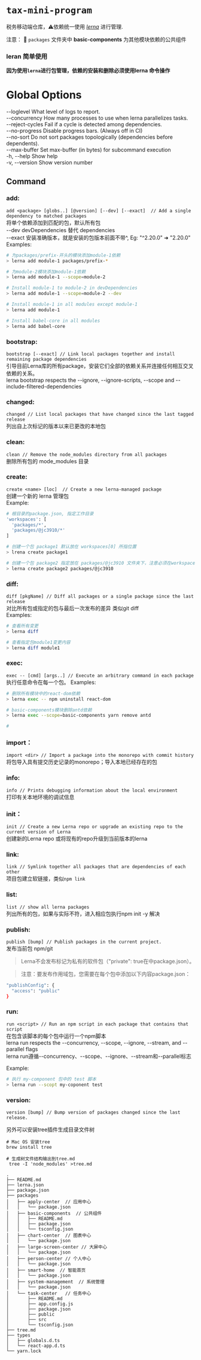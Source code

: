<!--
 * @Author: zhangjicheng
 * @Date: 2021-02-26 16:27:11
 * @LastEditTime: 2021-03-01 15:02:22
 * @LastEditors: zhangjicheng
 * @Description: 
 * @FilePath: \cli-lerna\README.md
 * @可以输入预定的版权声明、个性签名、空行等
-->
# `tax-mini-program`

税务移动端仓库，⚠️依赖统一使用 *[lerna](https://github.com/lerna/lerna)* 进行管理.

注意： 🌴 `packages` 文件夹中 **basic-components** 为其他模块依赖的公共组件

### leran 简单使用

**因为使用`lerna`进行包管理，依赖的安装和删除必须使用lerna 命令操作**

# Global Options
--loglevel       What level of logs to report.                                       
--concurrency    How many processes to use when lerna parallelizes tasks.             
--reject-cycles  Fail if a cycle is detected among dependencies.                            
--no-progress    Disable progress bars. (Always off in CI)                                    
--no-sort        Do not sort packages topologically (dependencies before dependents).        
--max-buffer     Set max-buffer (in bytes) for subcommand execution                              
-h, --help       Show help                                                                   
-v, --version    Show version number                                                          

## Command
### add:
`add <package> [globs..] [@version] [--dev] [--exact]  // Add a single dependency to matched packages`    
将单个依赖添加到匹配的包，默认所有包       
--dev devDependencies 替代 dependencies      
--exact 安装准确版本，就是安装的包版本前面不带^, Eg: "^2.20.0" ➜ "2.20.0"    
Examples:
``` bash
# 为packages/prefix-开头的模块添加module-1依赖
> lerna add module-1 packages/prefix-*

# 为module-2模块添加module-1依赖
> lerna add module-1 --scope=module-2

# Install module-1 to module-2 in devDependencies
> lerna add module-1 --scope=module-2 --dev

# Install module-1 in all modules except module-1
> lerna add module-1

# Install babel-core in all modules
> lerna add babel-core
```
       
### bootstrap:
`bootstrap [--exact] // Link local packages together and install remaining package dependencies`       
引导目前Lerna库的所有package，安装它们全部的依赖关系并连接任何相互交叉依赖的关系。     
lerna bootstrap respects the --ignore, --ignore-scripts, --scope and --include-filtered-dependencies

### changed:
`changed // List local packages that have changed since the last tagged release`      
列出自上次标记的版本以来已更改的本地包

### clean:
`clean // Remove the node_modules directory from all packages`     
删除所有包的 mode_modules 目录

### create:
`create <name> [loc]  // Create a new lerna-managed package`       
创建一个新的 lerna 管理包     
Example:
``` bash
# 根目录的package.json, 指定工作目录
'workspaces': [
  'packages/*',
  'packages/@jc3910/*'
]

# 创建一个包 package1 默认放在 workspaces[0] 所指位置
> lrena create package1

# 创建一个包 package2 指定放在 packages/@jc3910 文件夹下，注意必须在workspaces先写入packages/@jc3910
> lerna create package2 packages/@jc3910
```


### diff:
`diff [pkgName] // Diff all packages or a single package since the last release`    
对比所有包或指定的包与最后一次发布的差异 类似git diff       
Examples:
``` bash
# 查看所有变更
> lerna diff

# 查看指定包module1变更内容
> lerna diff module1
```

### exec:
`exec -- [cmd] [args..] // Execute an arbitrary command in each package`     
执行任意命令在每一个包。
Examples:
``` bash
# 删除所有模块中的react-dom依赖
> lerna exec -- npm uninstall react-dom

# basic-components模块删除antd依赖
> lerna exec --scope=basic-components yarn remove antd

# 
```

### import：
`import <dir> // Import a package into the monorepo with commit history`      
将包导入具有提交历史记录的monorepo；导入本地已经存在的包


### info:
`info // Prints debugging information about the local environment`     
打印有关本地环境的调试信息   

### init：
`init // Create a new Lerna repo or upgrade an existing repo to the current version of Lerna`     
创建新的Lerna repo 或将现有的repo升级到当前版本的lerna

### link:
`link // Symlink together all packages that are dependencies of each other`            
项目包建立软链接，类似`npm link`  

### list:
`list // show all lerna packages`       
列出所有的包，如果与实际不符，进入相应包执行npm init -y 解决

### publish:
`publish [bump] // Publish packages in the current project.`     
发布当前包 npm/git
> Lerna不会发布标记为私有的软件包（"private": true在中package.json）。    

> 注意：要发布作用域包，您需要在每个包中添加以下内容package.json：
``` bash
"publishConfig": {
  "access": "public"
}
```

### run:
`run <script> // Run an npm script in each package that contains that script`     
在包含该脚本的每个包中运行一个npm脚本      
lerna run respects the --concurrency, --scope, --ignore, --stream, and --parallel flags    
lerna run遵循--concurrency、--scope、--ignore、--stream和--parallel标志

Example:
``` bash
# 执行 my-component 包中的 test 脚本 
> lerna run --scopt my-coponent test
```

### version:
`version [bump] // Bump version of packages changed since the last release.`         





另外可以安装tree插件生成目录文件树

```shell
# Mac OS 安装tree
brew install tree

# 生成树文件结构输出到tree.md
 tree -I 'node_modules' >tree.md
```

```text
.
├── README.md
├── lerna.json
├── package.json
├── packages
│   ├── apply-center  // 应用中心
│   │   └── package.json
│   ├── basic-components  // 公共组件
│   │   ├── README.md
│   │   ├── package.json
│   │   └── tsconfig.json
│   ├── chart-center  // 图表中心
│   │   └── package.json
│   ├── large-screen-center // 大屏中心
│   │   └── package.json
│   ├── person-center // 个人中心
│   │   └── package.json
│   ├── smart-home  // 智能首页
│   │   └── package.json
│   ├── system-management  // 系统管理
│   │   └── package.json
│   └── task-center   // 任务中心
│       ├── README.md
│       ├── app.config.js
│       ├── package.json
│       ├── public
│       ├── src
│       └── tsconfig.json
├── tree.md
├── types
│   ├── globals.d.ts
│   └── react-app.d.ts
└── yarn.lock
```